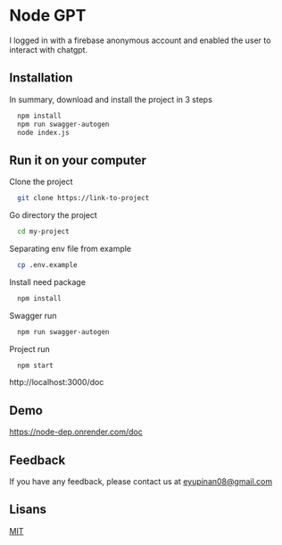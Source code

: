 
# Node GPT

I logged in with a firebase anonymous account and enabled the user to interact with chatgpt.


## Installation

In summary, download and install the project in 3 steps

```bash
  npm install
  npm run swagger-autogen
  node index.js
```

## Run it on your computer

Clone the project

```bash
  git clone https://link-to-project
```

Go directory the project

```bash
  cd my-project
```

Separating env file from example

```bash
  cp .env.example
```

Install need package

```bash
  npm install
```

Swagger run
```bash
  npm run swagger-autogen
```

Project run

```bash
  npm start
```
http://localhost:3000/doc


## Demo

https://node-dep.onrender.com/doc



## Feedback

If you have any feedback, please contact us at eyupinan08@gmail.com


## Lisans


[MIT](https://choosealicense.com/licenses/mit/)
